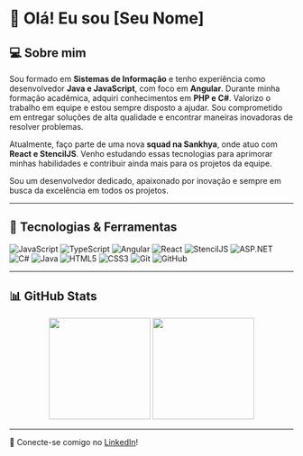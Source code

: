 # 👋 Olá! Eu sou [Seu Nome]

## 💻 Sobre mim
Sou formado em **Sistemas de Informação** e tenho experiência como desenvolvedor **Java e JavaScript**, com foco em **Angular**. Durante minha formação acadêmica, adquiri conhecimentos em **PHP e C#**. Valorizo o trabalho em equipe e estou sempre disposto a ajudar. Sou comprometido em entregar soluções de alta qualidade e encontrar maneiras inovadoras de resolver problemas.

Atualmente, faço parte de uma nova **squad na Sankhya**, onde atuo com **React e StencilJS**. Venho estudando essas tecnologias para aprimorar minhas habilidades e contribuir ainda mais para os projetos da equipe.

Sou um desenvolvedor dedicado, apaixonado por inovação e sempre em busca da excelência em todos os projetos.


---

## 🚀 Tecnologias & Ferramentas

![JavaScript](https://img.shields.io/badge/JavaScript-F7DF1E?style=flat&logo=javascript&logoColor=black)
![TypeScript](https://img.shields.io/badge/TypeScript-3178C6?style=flat&logo=typescript&logoColor=white)
![Angular](https://img.shields.io/badge/Angular-DD0031?style=flat&logo=angular&logoColor=white)
![React](https://img.shields.io/badge/React-20232A?style=flat&logo=react&logoColor=61DAFB)
![StencilJS](https://img.shields.io/badge/StencilJS-FF3B00?style=flat&logo=stencil&logoColor=white)
![ASP.NET](https://img.shields.io/badge/ASP.NET-5C2D91?style=flat&logo=dotnet&logoColor=white)
![C#](https://img.shields.io/badge/C%23-239120?style=flat&logo=csharp&logoColor=white)
![Java](https://img.shields.io/badge/Java-ED8B00?style=flat&logo=java&logoColor=white)
![HTML5](https://img.shields.io/badge/HTML5-E34F26?style=flat&logo=html5&logoColor=white)
![CSS3](https://img.shields.io/badge/CSS3-1572B6?style=flat&logo=css3&logoColor=white)
![Git](https://img.shields.io/badge/Git-F05032?style=flat&logo=git&logoColor=white)
![GitHub](https://img.shields.io/badge/GitHub-181717?style=flat&logo=github&logoColor=white)

---

## 📊 GitHub Stats

<p align="center">
  <img height="180em" src="https://github-readme-stats.vercel.app/api?username=Gabriel-Teodoro&show_icons=true&theme=tokyonight"/>
  <img height="180em" src="https://github-readme-stats.vercel.app/api/top-langs/?username=Gabriel-Teodoro&layout=compact&theme=tokyonight"/>
</p>

---


📌 Conecte-se comigo no [LinkedIn](https://www.linkedin.com/in/gabriel-santos-programador/)!
